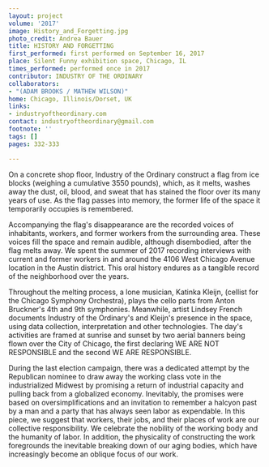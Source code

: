 ```yaml
---
layout: project
volume: '2017'
image: History_and_Forgetting.jpg
photo_credit: Andrea Bauer
title: HISTORY AND FORGETTING
first_performed: first performed on September 16, 2017
place: Silent Funny exhibition space, Chicago, IL
times_performed: performed once in 2017
contributor: INDUSTRY OF THE ORDINARY
collaborators:
- "(ADAM BROOKS / MATHEW WILSON)"
home: Chicago, Illinois/Dorset, UK
links:
- industryoftheordinary.com
contact: industryoftheordinary@gmail.com
footnote: ''
tags: []
pages: 332-333

---
```


On a concrete shop floor, Industry of the Ordinary construct a flag from ice blocks (weighing a cumulative 3550 pounds), which, as it melts, washes away the dust, oil, blood, and sweat that has stained the floor over its many years of use. As the flag passes into memory, the former life of the space it temporarily occupies is remembered.

Accompanying the flag's disappearance are the recorded voices of inhabitants, workers, and former workers from the surrounding area. These voices fill the space and remain audible, although disembodied, after the flag melts away. We spent the summer of 2017 recording interviews with current and former workers in and around the 4106 West Chicago Avenue location in the Austin district. This oral history endures as a tangible record of the neighborhood over the years.

Throughout the melting process, a lone musician, Katinka Kleijn, (cellist for the Chicago Symphony Orchestra), plays the cello parts from Anton Bruckner's 4th and 9th symphonies. Meanwhile, artist Lindsey French documents Industry of the Ordinary's and Kleijn's presence in the space, using data collection, interpretation and other technologies. The day's activities are framed at sunrise and sunset by two aerial banners being flown over the City of Chicago, the first declaring WE ARE NOT RESPONSIBLE and the second WE ARE RESPONSIBLE.

During the last election campaign, there was a dedicated attempt by the Republican nominee to draw away the working class vote in the industrialized Midwest by promising a return of industrial capacity and pulling back from a globalized economy. Inevitably, the promises were based on oversimplifications and an invitation to remember a halcyon past by a man and a party that has always seen labor as expendable. In this piece, we suggest that workers, their jobs, and their places of work are our collective responsibility. We celebrate the nobility of the working body and the humanity of labor. In addition, the physicality of constructing the work foregrounds the inevitable breaking down of our aging bodies, which have increasingly become an oblique focus of our work.
